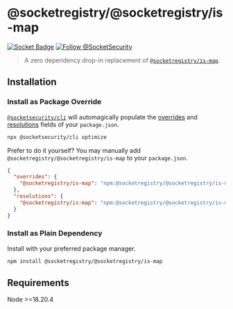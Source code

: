 # @socketregistry/@socketregistry/is-map

[![Socket Badge](https://socket.dev/api/badge/npm/package/@socketregistry/@socketregistry/is-map)](https://socket.dev/npm/package/@socketregistry/@socketregistry/is-map)
[![Follow @SocketSecurity](https://img.shields.io/twitter/follow/SocketSecurity?style=social)](https://twitter.com/SocketSecurity)

> A zero dependency drop-in replacement of
> [`@socketregistry/is-map`](https://www.npmjs.com/package/@socketregistry/is-map).

## Installation

### Install as Package Override

[`@socketsecurity/cli`](https://www.npmjs.com/package/@socketsecurity/cli) will
automagically populate the
[overrides](https://docs.npmjs.com/cli/v9/configuring-npm/package-json#overrides)
and [resolutions](https://yarnpkg.com/configuration/manifest#resolutions) fields
of your `package.json`.

```sh
npx @socketsecurity/cli optimize
```

Prefer to do it yourself? You may manually add
`@socketregistry/@socketregistry/is-map` to your `package.json`.

```json
{
  "overrides": {
    "@socketregistry/is-map": "npm:@socketregistry/@socketregistry/is-map@^1"
  },
  "resolutions": {
    "@socketregistry/is-map": "npm:@socketregistry/@socketregistry/is-map@^1"
  }
}
```

### Install as Plain Dependency

Install with your preferred package manager.

```sh
npm install @socketregistry/@socketregistry/is-map
```

## Requirements

Node &gt;=18.20.4
